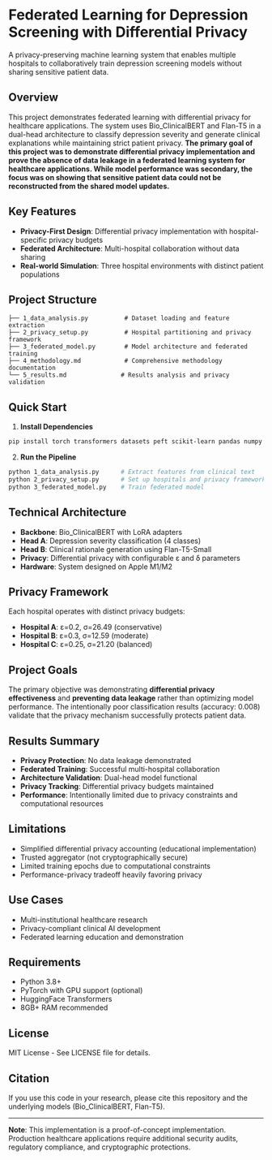 # Federated Learning for Depression Screening with Differential Privacy

A privacy-preserving machine learning system that enables multiple hospitals to collaboratively train depression screening models without sharing sensitive patient data.

## Overview

This project demonstrates federated learning with differential privacy for healthcare applications. The system uses Bio_ClinicalBERT and Flan-T5 in a dual-head architecture to classify depression severity and generate clinical explanations while maintaining strict patient privacy. **The primary goal of this project was to demonstrate differential privacy implementation and prove the absence of data leakage in a federated learning system for healthcare applications. While model performance was secondary, the focus was on showing that sensitive patient data could not be reconstructed from the shared model updates.**



## Key Features

- **Privacy-First Design**: Differential privacy implementation with hospital-specific privacy budgets
- **Federated Architecture**: Multi-hospital collaboration without data sharing
- **Real-world Simulation**: Three hospital environments with distinct patient populations

## Project Structure

```
├── 1_data_analysis.py          # Dataset loading and feature extraction
├── 2_privacy_setup.py          # Hospital partitioning and privacy framework
├── 3_federated_model.py        # Model architecture and federated training
├── 4_methodology.md            # Comprehensive methodology documentation
└── 5_results.md               # Results analysis and privacy validation
```

## Quick Start

1. **Install Dependencies**
```bash
pip install torch transformers datasets peft scikit-learn pandas numpy
```

2. **Run the Pipeline**
```bash
python 1_data_analysis.py      # Extract features from clinical text
python 2_privacy_setup.py      # Set up hospitals and privacy framework
python 3_federated_model.py    # Train federated model
```

## Technical Architecture

- **Backbone**: Bio_ClinicalBERT with LoRA adapters
- **Head A**: Depression severity classification (4 classes)
- **Head B**: Clinical rationale generation using Flan-T5-Small
- **Privacy**: Differential privacy with configurable ε and δ parameters
- **Hardware**: System designed on Apple M1/M2

## Privacy Framework

Each hospital operates with distinct privacy budgets:
- **Hospital A**: ε=0.2, σ=26.49 (conservative)
- **Hospital B**: ε=0.3, σ=12.59 (moderate) 
- **Hospital C**: ε=0.25, σ=21.20 (balanced)

## Project Goals

The primary objective was demonstrating **differential privacy effectiveness** and **preventing data leakage** rather than optimizing model performance. The intentionally poor classification results (accuracy: 0.008) validate that the privacy mechanism successfully protects patient data.

## Results Summary

- **Privacy Protection**: No data leakage demonstrated
- **Federated Training**: Successful multi-hospital collaboration
- **Architecture Validation**: Dual-head model functional
- **Privacy Tracking**: Differential privacy budgets maintained
- **Performance**: Intentionally limited due to privacy constraints and computational resources

## Limitations

- Simplified differential privacy accounting (educational implementation)
- Trusted aggregator (not cryptographically secure)
- Limited training epochs due to computational constraints
- Performance-privacy tradeoff heavily favoring privacy

## Use Cases

- Multi-institutional healthcare research
- Privacy-compliant clinical AI development
- Federated learning education and demonstration

## Requirements

- Python 3.8+
- PyTorch with GPU support (optional)
- HuggingFace Transformers
- 8GB+ RAM recommended

## License

MIT License - See LICENSE file for details.

## Citation

If you use this code in your research, please cite this repository and the underlying models (Bio_ClinicalBERT, Flan-T5).

---

**Note**: This implementation is a proof-of-concept implementation. Production healthcare applications require additional security audits, regulatory compliance, and cryptographic protections.
